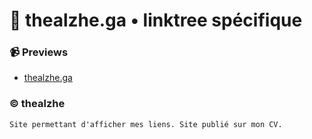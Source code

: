 
# 📰 thealzhe.ga • linktree spécifique

### 📹 Previews
- [thealzhe.ga](https://thealzhe.ga/)

### ©️ thealzhe
```
Site permettant d'afficher mes liens. Site publié sur mon CV.
```
